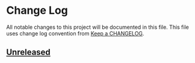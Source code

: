 # Change Log
All notable changes to this project will be documented in this file.
This file uses change log convention from [Keep a CHANGELOG](http://keepachangelog.com).

## [Unreleased]

[unreleased]: https://github.com/luismayta/go-messages/compare/0.0.0...HEAD
[0.0.0]: https://github.com/luismayta/go-messages/compare/0.0.0...0.0.0

[CHANGELOG.md]: CHANGELOG.md
[CONTRIBUTING.md]: CONTRIBUTING.md
[LICENCE.md]: LICENCE.md
[README.md]: README.md
